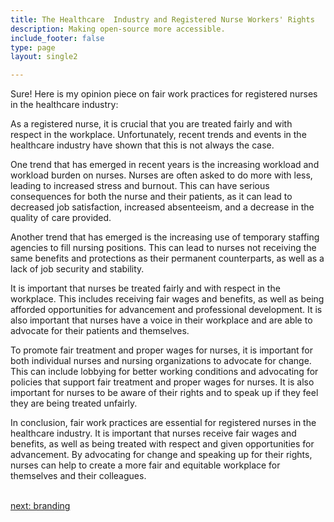 ```yaml
---
title: The Healthcare  Industry and Registered Nurse Workers' Rights
description: Making open-source more accessible.
include_footer: false
type: page
layout: single2

---
```



<p>
Sure! Here is my opinion piece on fair work practices for registered nurses in the healthcare industry:

As a registered nurse, it is crucial that you are treated fairly and with respect in the workplace. Unfortunately, recent trends and events in the healthcare industry have shown that this is not always the case.

One trend that has emerged in recent years is the increasing workload and workload burden on nurses. Nurses are often asked to do more with less, leading to increased stress and burnout. This can have serious consequences for both the nurse and their patients, as it can lead to decreased job satisfaction, increased absenteeism, and a decrease in the quality of care provided.

Another trend that has emerged is the increasing use of temporary staffing agencies to fill nursing positions. This can lead to nurses not receiving the same benefits and protections as their permanent counterparts, as well as a lack of job security and stability.

It is important that nurses be treated fairly and with respect in the workplace. This includes receiving fair wages and benefits, as well as being afforded opportunities for advancement and professional development. It is also important that nurses have a voice in their workplace and are able to advocate for their patients and themselves.

To promote fair treatment and proper wages for nurses, it is important for both individual nurses and nursing organizations to advocate for change. This can include lobbying for better working conditions and advocating for policies that support fair treatment and proper wages for nurses. It is also important for nurses to be aware of their rights and to speak up if they feel they are being treated unfairly.

In conclusion, fair work practices are essential for registered nurses in the healthcare industry. It is important that nurses receive fair wages and benefits, as well as being treated with respect and given opportunities for advancement. By advocating for change and speaking up for their rights, nurses can help to create a more fair and equitable workplace for themselves and their colleagues.

<br>
<a href="https://workdojos.com/registerednurse/branding">next: branding</a>
</p>